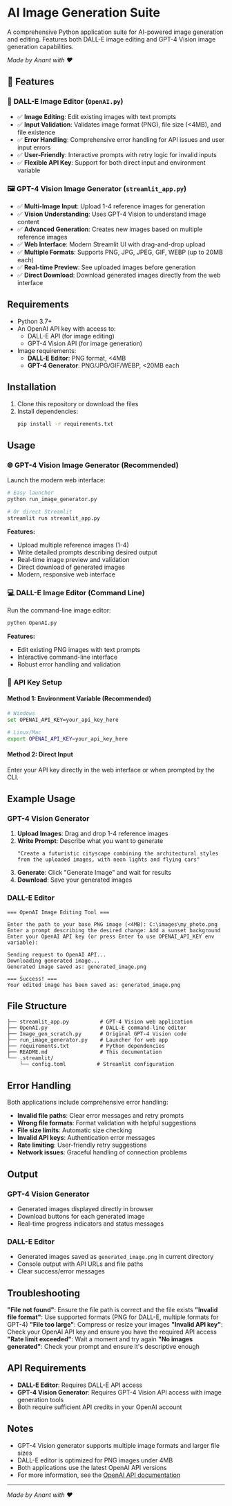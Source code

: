 # AI Image Generation Suite

A comprehensive Python application suite for AI-powered image generation and editing. Features both DALL-E image editing and GPT-4 Vision image generation capabilities.

*Made by Anant with ❤️*

## 🚀 Features

### 🎨 **DALL-E Image Editor** (`OpenAI.py`)
- ✅ **Image Editing**: Edit existing images with text prompts
- ✅ **Input Validation**: Validates image format (PNG), file size (<4MB), and file existence
- ✅ **Error Handling**: Comprehensive error handling for API issues and user input errors
- ✅ **User-Friendly**: Interactive prompts with retry logic for invalid inputs
- ✅ **Flexible API Key**: Support for both direct input and environment variable

### 🖼️ **GPT-4 Vision Image Generator** (`streamlit_app.py`)
- ✅ **Multi-Image Input**: Upload 1-4 reference images for generation
- ✅ **Vision Understanding**: Uses GPT-4 Vision to understand image content
- ✅ **Advanced Generation**: Creates new images based on multiple reference images
- ✅ **Web Interface**: Modern Streamlit UI with drag-and-drop upload
- ✅ **Multiple Formats**: Supports PNG, JPG, JPEG, GIF, WEBP (up to 20MB each)
- ✅ **Real-time Preview**: See uploaded images before generation
- ✅ **Direct Download**: Download generated images directly from the web interface

## Requirements

- Python 3.7+
- An OpenAI API key with access to:
  - DALL-E API (for image editing)
  - GPT-4 Vision API (for image generation)
- Image requirements:
  - **DALL-E Editor**: PNG format, <4MB
  - **GPT-4 Generator**: PNG/JPG/GIF/WEBP, <20MB each

## Installation

1. Clone this repository or download the files
2. Install dependencies:
   ```bash
   pip install -r requirements.txt
   ```

## Usage

### 🌐 **GPT-4 Vision Image Generator (Recommended)**

Launch the modern web interface:
```bash
# Easy launcher
python run_image_generator.py

# Or direct Streamlit
streamlit run streamlit_app.py
```

**Features:**
- Upload multiple reference images (1-4)
- Write detailed prompts describing desired output
- Real-time image preview and validation
- Direct download of generated images
- Modern, responsive web interface

### 💻 **DALL-E Image Editor (Command Line)**

Run the command-line image editor:
```bash
python OpenAI.py
```

**Features:**
- Edit existing PNG images with text prompts
- Interactive command-line interface
- Robust error handling and validation

### 🔑 **API Key Setup**

#### Method 1: Environment Variable (Recommended)
```bash
# Windows
set OPENAI_API_KEY=your_api_key_here

# Linux/Mac
export OPENAI_API_KEY=your_api_key_here
```

#### Method 2: Direct Input
Enter your API key directly in the web interface or when prompted by the CLI.

## Example Usage

### GPT-4 Vision Generator
1. **Upload Images**: Drag and drop 1-4 reference images
2. **Write Prompt**: Describe what you want to generate
   ```
   "Create a futuristic cityscape combining the architectural styles 
   from the uploaded images, with neon lights and flying cars"
   ```
3. **Generate**: Click "Generate Image" and wait for results
4. **Download**: Save your generated images

### DALL-E Editor
```
=== OpenAI Image Editing Tool ===

Enter the path to your base PNG image (<4MB): C:\images\my_photo.png
Enter a prompt describing the desired change: Add a sunset background
Enter your OpenAI API key (or press Enter to use OPENAI_API_KEY env variable): 

Sending request to OpenAI API...
Downloading generated image...
Generated image saved as: generated_image.png

=== Success! ===
Your edited image has been saved as: generated_image.png
```

## File Structure

```
├── streamlit_app.py          # GPT-4 Vision web application
├── OpenAI.py                 # DALL-E command-line editor
├── Image_gen_scratch.py      # Original GPT-4 Vision code
├── run_image_generator.py    # Launcher for web app
├── requirements.txt          # Python dependencies
├── README.md                 # This documentation
└── .streamlit/
    └── config.toml          # Streamlit configuration
```

## Error Handling

Both applications include comprehensive error handling:

- **Invalid file paths**: Clear error messages and retry prompts
- **Wrong file formats**: Format validation with helpful suggestions
- **File size limits**: Automatic size checking
- **Invalid API keys**: Authentication error messages
- **Rate limiting**: User-friendly retry suggestions
- **Network issues**: Graceful handling of connection problems

## Output

### GPT-4 Vision Generator
- Generated images displayed directly in browser
- Download buttons for each generated image
- Real-time progress indicators and status messages

### DALL-E Editor
- Generated images saved as `generated_image.png` in current directory
- Console output with API URLs and file paths
- Clear success/error messages

## Troubleshooting

**"File not found"**: Ensure the file path is correct and the file exists
**"Invalid file format"**: Use supported formats (PNG for DALL-E, multiple formats for GPT-4)
**"File too large"**: Compress or resize your images
**"Invalid API key"**: Check your OpenAI API key and ensure you have the required API access
**"Rate limit exceeded"**: Wait a moment and try again
**"No images generated"**: Check your prompt and ensure it's descriptive enough

## API Requirements

- **DALL-E Editor**: Requires DALL-E API access
- **GPT-4 Vision Generator**: Requires GPT-4 Vision API access with image generation tools
- Both require sufficient API credits in your OpenAI account

## Notes

- GPT-4 Vision generator supports multiple image formats and larger file sizes
- DALL-E editor is optimized for PNG images under 4MB
- Both applications use the latest OpenAI API versions
- For more information, see the [OpenAI API documentation](https://platform.openai.com/docs/)

---

*Made by Anant with ❤️* 
